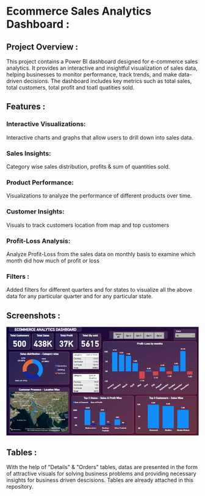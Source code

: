 # Ecommerce Sales Analytics Dashboard :
## Project Overview :
This project contains a Power BI dashboard designed for e-commerce sales analytics. It provides an interactive and insightful visualization of sales data, 
helping businesses to monitor performance, track trends, and make data-driven decisions. The dashboard includes key metrics such as total sales, 
total customers, total profit and toatl quatities sold.

## Features :
### Interactive Visualizations: 
Interactive charts and graphs that allow users to drill down into sales data.
### Sales Insights:
Category wise sales distribution, profits & sum of quantities sold.
### Product Performance:
Visualizations to analyze the performance of different products over time.
### Customer Insights:
Visuals to track customers location from map and top customers
### Profit-Loss Analysis:
Analyze Profit-Loss from the sales data on monthly basis to examine which month did how much of profit or loss
### Filters : 
Added filters for different quarters and for states to visualize all the above data for any particular quarter and for any particular state.

## Screenshots :
![Dashboard](https://github.com/Bonny1309/Ecommerce-Sales-Analytics-Dashboard---POWER-BI/blob/main/Capture.PNG)

## Tables :
With the help of "Details" & "Orders" tables, datas are presented in the form of attractive visuals for solving business problems and 
providing necessary insights for business driven descisions.
Tables are already attached in this repository.





